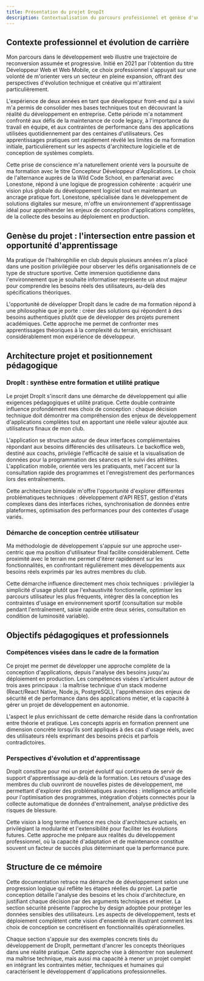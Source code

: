 ```yaml
---
title: Présentation du projet DropIt
description: Contextualisation du parcours professionnel et genèse d'un projet d'application de gestion de club d'haltérophilie
---
```


## Contexte professionnel et évolution de carrière

Mon parcours dans le développement web illustre une trajectoire de reconversion assumée et progressive. Initié en 2021 par l'obtention du titre Développeur Web et Web Mobile, ce choix professionnel s'appuyait sur une volonté de m'orienter vers un secteur en pleine expansion, offrant des perspectives d'évolution technique et créative qui m'attiraient particulièrement.

L'expérience de deux années en tant que développeur front-end qui a suivi m'a permis de consolider mes bases techniques tout en découvrant la réalité du développement en entreprise. Cette période m'a notamment confronté aux défis de la maintenance de code legacy, à l'importance du travail en équipe, et aux contraintes de performance dans des applications utilisées quotidiennement par des centaines d'utilisateurs. Ces apprentissages pratiques ont rapidement révélé les limites de ma formation initiale, particulièrement sur les aspects d'architecture logicielle et de conception de systèmes complets.

Cette prise de conscience m'a naturellement orienté vers la poursuite de ma formation avec le titre Concepteur Développeur d'Applications. Le choix de l'alternance auprès de la Wild Code School, en partenariat avec Lonestone, répond à une logique de progression cohérente : acquérir une vision plus globale du développement logiciel tout en maintenant un ancrage pratique fort. Lonestone, spécialisée dans le développement de solutions digitales sur mesure, m'offre un environnement d'apprentissage idéal pour appréhender les enjeux de conception d'applications complètes, de la collecte des besoins au déploiement en production.

## Genèse du projet : l'intersection entre passion et opportunité d'apprentissage

Ma pratique de l'haltérophilie en club depuis plusieurs années m'a placé dans une position privilégiée pour observer les défis organisationnels de ce type de structure sportive. Cette immersion quotidienne dans l'environnement que je souhaite informatiser représente un atout majeur pour comprendre les besoins réels des utilisateurs, au-delà des spécifications théoriques.

L'opportunité de développer DropIt dans le cadre de ma formation répond à une philosophie que je porte : créer des solutions qui répondent à des besoins authentiques plutôt que de développer des projets purement académiques. Cette approche me permet de confronter mes apprentissages théoriques à la complexité du terrain, enrichissant considérablement mon expérience de développeur.

## Architecture projet et positionnement pédagogique

### DropIt : synthèse entre formation et utilité pratique

Le projet DropIt s'inscrit dans une démarche de développement qui allie exigences pédagogiques et utilité pratique. Cette double contrainte influence profondément mes choix de conception : chaque décision technique doit démontrer ma compréhension des enjeux de développement d'applications complètes tout en apportant une réelle valeur ajoutée aux utilisateurs finaux de mon club.

L'application se structure autour de deux interfaces complémentaires répondant aux besoins différenciés des utilisateurs. Le backoffice web, destiné aux coachs, privilégie l'efficacité de saisie et la visualisation de données pour la programmation des séances et le suivi des athlètes. L'application mobile, orientée vers les pratiquants, met l'accent sur la consultation rapide des programmes et l'enregistrement des performances lors des entraînements.

Cette architecture bimodale m'offre l'opportunité d'explorer différentes problématiques techniques : développement d'API REST, gestion d'états complexes dans des interfaces riches, synchronisation de données entre plateformes, optimisation des performances pour des contextes d'usage variés.

### Démarche de conception centrée utilisateur

Ma méthodologie de développement s'appuie sur une approche user-centric que ma position d'utilisateur final facilite considérablement. Cette proximité avec le terrain me permet d'itérer rapidement sur les fonctionnalités, en confrontant régulièrement mes développements aux besoins réels exprimés par les autres membres du club.

Cette démarche influence directement mes choix techniques : privilégier la simplicité d'usage plutôt que l'exhaustivité fonctionnelle, optimiser les parcours utilisateur les plus fréquents, intégrer dès la conception les contraintes d'usage en environnement sportif (consultation sur mobile pendant l'entraînement, saisie rapide entre deux séries, consultation en condition de luminosité variable).

## Objectifs pédagogiques et professionnels

### Compétences visées dans le cadre de la formation

Ce projet me permet de développer une approche complète de la conception d'applications, depuis l'analyse des besoins jusqu'au déploiement en production. Les compétences visées s'articulent autour de trois axes principaux : la maîtrise technique d'un stack moderne (React/React Native, Node.js, PostgreSQL), l'appréhension des enjeux de sécurité et de performance dans des applications métier, et la capacité à gérer un projet de développement en autonomie.

L'aspect le plus enrichissant de cette démarche réside dans la confrontation entre théorie et pratique. Les concepts appris en formation prennent une dimension concrète lorsqu'ils sont appliqués à des cas d'usage réels, avec des utilisateurs réels exprimant des besoins précis et parfois contradictoires.

### Perspectives d'évolution et d'apprentissage

DropIt constitue pour moi un projet évolutif qui continuera de servir de support d'apprentissage au-delà de la formation. Les retours d'usage des membres du club ouvriront de nouvelles pistes de développement, me permettant d'explorer des problématiques avancées : intelligence artificielle pour l'optimisation des programmes, intégration d'objets connectés pour la collecte automatique de données d'entraînement, analyse prédictive des risques de blessure.

Cette vision à long terme influence mes choix d'architecture actuels, en privilégiant la modularité et l'extensibilité pour faciliter les évolutions futures. Cette approche me prépare aux réalités du développement professionnel, où la capacité d'adaptation et de maintenance constitue souvent un facteur de succès plus déterminant que la performance pure.

## Structure de ce mémoire

Cette documentation retrace ma démarche de développement selon une progression logique qui reflète les étapes réelles du projet. La partie conception détaille l'analyse des besoins et les choix d'architecture, en justifiant chaque décision par des arguments techniques et métier. La section sécurité présente l'approche by design adoptée pour protéger les données sensibles des utilisateurs. Les aspects de développement, tests et déploiement complètent cette vision d'ensemble en illustrant comment les choix de conception se concrétisent en fonctionnalités opérationnelles.

Chaque section s'appuie sur des exemples concrets tirés du développement de DropIt, permettant d'ancrer les concepts théoriques dans une réalité pratique. Cette approche vise à démontrer non seulement ma maîtrise technique, mais aussi ma capacité à mener un projet complet en intégrant les contraintes métier, techniques et humaines qui caractérisent le développement d'applications professionnelles.